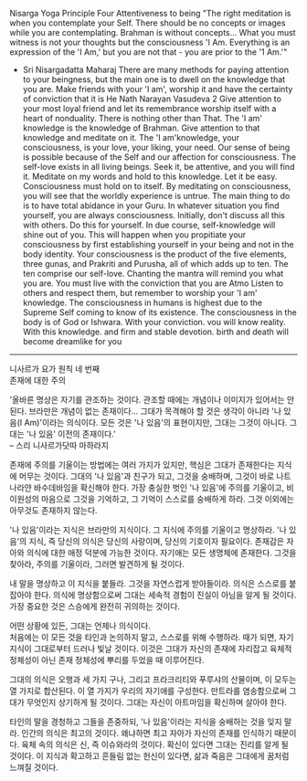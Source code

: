Nisarga Yoga Principle Four
Attentiveness to being
"The right meditation is when you contemplate your Self. There should be no concepts or images while you are contemplating. Brahman is without concepts... What you must witness is not your thoughts but the consciousness 'I Am. Everything is an expression of the 'I Am,' but you are not that - you are prior to the '1 Am.'"
- Sri Nisargadatta Maharaj
There are many methods for paying attention to your beingness, but the main one is to dwell on the knowledge that you are. Make friends with your 'I am', worship it and have the certainty of conviction that it is He Nath Narayan Vasudeva 2 Give attention to your most loyal friend and let its remembrance worship itself with a heart of nonduality. There is nothing other than That.
The 'I am' knowledge is the knowledge of Brahman. Give attention to that knowledge and meditate on it. The 'I am'knowledge, your consciousness, is your love, your liking, your need. Our sense of being is possible because of the Self and our affection for consciousness. The self-love exists in all living beings. Seek it, be attentive, and you will find it.
Meditate on my words and hold to this knowledge. Let it be easy. Consciousness must hold on to itself. By meditating on consciousness, you will see that the worldly experience is untrue. The main thing to do is to have total abidance in your Guru.
In whatever situation you find yourself, you are always consciousness.
Initially, don't discuss all this with others. Do this for yourself. In due course, self-knowledge will shine out of you. This will happen when you propitiate your consciousness by first establishing yourself in your being and not in the body identity.
Your consciousness is the product of the five elements, three gunas, and Prakriti and Purusha, all of which adds up to ten. The ten comprise our self-love. Chanting the mantra will remind you what you are. You must live with the conviction that you
are Atmo
Listen to others and respect them, but remember to worship your 'I am' knowledge. The consciousness in humans is highest due to the Supreme Self coming to know of its existence. The consciousness in the body is of God or Ishwara. With your
conviction. vou will know reality. With this knowledge. and firm and stable devotion. birth and death will become dreamlike for you


---

니사르가 요가 원칙 네 번째  
존재에 대한 주의  

'올바른 명상은 자기를 관조하는 것이다. 관조할 때에는 개념이나 이미지가 있어서는 안 된다. 브라만은 개념이 없는 존재이다... 그대가 목격해야 할 것은 생각이 아니라 '나 있음(I Am)'이라는 의식이다. 모든 것은 '나 있음'의 표현이지만, 그대는 그것이 아니다. 그대는 '나 있음' 이전의 존재이다.'  
– 스리 니사르가닷따 마하라지

존재에 주의를 기울이는 방법에는 여러 가지가 있지만, 핵심은 그대가 존재한다는 지식에 머무는 것이다. 그대의 '나 있음'과 친구가 되고, 그것을 숭배하며, 그것이 바로 나트 나라얀 바수데바임을 확신해야 한다. 가장 충실한 벗인 '나 있음'에 주의를 기울이고, 비이원성의 마음으로 그것을 기억하고, 그 기억이 스스로를 숭배하게 하라. 그것 이외에는 아무것도 존재하지 않는다.  

'나 있음'이라는 지식은 브라만의 지식이다. 그 지식에 주의를 기울이고 명상하라. '나 있음'의 지식, 즉 당신의 의식은 당신의 사랑이며, 당신의 기호이자 필요이다. 존재감은 자아와 의식에 대한 애정 덕분에 가능한 것이다. 자기애는 모든 생명체에 존재한다. 그것을 찾아라, 주의를 기울이라, 그러면 발견하게 될 것이다.  

내 말을 명상하고 이 지식을 붙들라. 그것을 자연스럽게 받아들이라. 의식은 스스로를 붙잡아야 한다. 의식에 명상함으로써 그대는 세속적 경험이 진실이 아님을 알게 될 것이다. 가장 중요한 것은 스승에게 완전히 귀의하는 것이다.  

어떤 상황에 있든, 그대는 언제나 의식이다.  
처음에는 이 모든 것을 타인과 논의하지 말고, 스스로를 위해 수행하라. 때가 되면, 자기 지식이 그대로부터 드러나 빛날 것이다. 이것은 그대가 자신의 존재에 자리잡고 육체적 정체성이 아닌 존재 정체성에 뿌리를 두었을 때 이루어진다.  

그대의 의식은 오행과 세 가지 구나, 그리고 프라크리티와 푸루샤의 산물이며, 이 모두는 열 가지로 합산된다. 이 열 가지가 우리의 자기애를 구성한다. 만트라를 염송함으로써 그대가 무엇인지 상기하게 될 것이다. 그대는 자신이 아트마임을 확신하며 살아야 한다.  

타인의 말을 경청하고 그들을 존중하되, '나 있음'이라는 지식을 숭배하는 것을 잊지 말라. 인간의 의식은 최고의 것이다. 왜냐하면 최고 자아가 자신의 존재를 인식하기 때문이다. 육체 속의 의식은 신, 즉 이슈와라의 것이다. 확신이 있다면 그대는 진리를 알게 될 것이다. 이 지식과 확고하고 흔들림 없는 헌신이 있다면, 삶과 죽음은 그대에게 꿈처럼 느껴질 것이다.